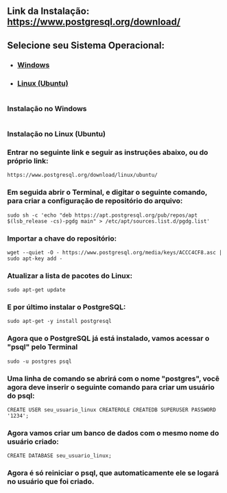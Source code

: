 ## Link da Instalação: https://www.postgresql.org/download/

## **Selecione seu Sistema Operacional:**

- ### [Windows](#windows)
- ### [Linux (Ubuntu)](#ubuntu)

#

### <a id="windows">Instalação no Windows</a>



#

### <a id="ubuntu">Instalação no Linux (Ubuntu)</a>

### Entrar no seguinte link e seguir as instruções abaixo, ou do próprio link:
```
https://www.postgresql.org/download/linux/ubuntu/
```

### Em seguida abrir o Terminal, e digitar o seguinte comando, para criar a configuração de repositório do arquivo:
```
sudo sh -c 'echo "deb https://apt.postgresql.org/pub/repos/apt $(lsb_release -cs)-pgdg main" > /etc/apt/sources.list.d/pgdg.list'
```

### Importar a chave do repositório:
```
wget --quiet -O - https://www.postgresql.org/media/keys/ACCC4CF8.asc | sudo apt-key add -
```

### Atualizar a lista de pacotes do Linux:
```
sudo apt-get update
```

### E por último instalar o PostgreSQL:
```
sudo apt-get -y install postgresql
```

### Agora que o PostgreSQL já está instalado, vamos acessar o "psql" pelo Terminal
```
sudo -u postgres psql
``` 

### Uma linha de comando se abrirá com o nome "postgres", você agora deve inserir o seguinte comando para criar um usuário do psql:
```
CREATE USER seu_usuario_linux CREATEROLE CREATEDB SUPERUSER PASSWORD '1234';
```

### Agora vamos criar um banco de dados com o mesmo nome do usuário criado:
```
CREATE DATABASE seu_usuario_linux;
```

### Agora é só reiniciar o psql, que automaticamente ele se logará no usuário que foi criado.